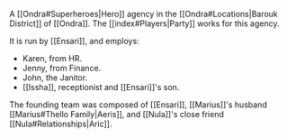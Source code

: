 A [[Ondra#Superheroes|Hero]] agency in the [[Ondra#Locations|Barouk District]] of [[Ondra]]. The [[index#Players|Party]] works for this agency.

It is run by [[Ensari]], and employs:

 * Karen, from HR.
 * Jenny, from Finance.
 * John, the Janitor.
 * [[Issha]], receptionist and [[Ensari]]'s son.

The founding team was composed of [[Ensari]], [[Marius]]'s husband [[Marius#Thello Family|Aeris]], and [[Nula]]'s close friend [[Nula#Relationships|Aric]].